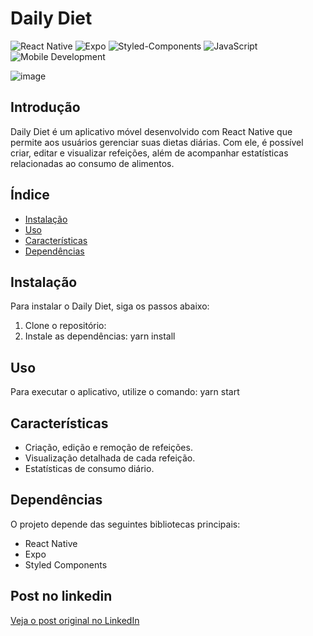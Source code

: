 # Daily Diet

![React Native](https://img.shields.io/badge/React%20Native-20232A?style=for-the-badge&logo=react&logoColor=61DAFB) ![Expo](https://img.shields.io/badge/Expo-1B1F23?style=for-the-badge&logo=expo&logoColor=white) ![Styled-Components](https://img.shields.io/badge/styled--components-DB7093?style=for-the-badge&logo=styled-components&logoColor=white) ![JavaScript](https://img.shields.io/badge/JavaScript-F7DF1E?style=for-the-badge&logo=javascript&logoColor=black) ![Mobile Development](https://img.shields.io/badge/Mobile%20Development-3DDC84?style=for-the-badge&logo=android&logoColor=white)


![image](https://github.com/LucasSouza17/02-desafio-daily-diet/assets/62787018/b4a5bedf-3eed-4086-b50f-23b264ddfd21)

## Introdução

Daily Diet é um aplicativo móvel desenvolvido com React Native que permite aos usuários gerenciar suas dietas diárias. Com ele, é possível criar, editar e visualizar refeições, além de acompanhar estatísticas relacionadas ao consumo de alimentos.

## Índice

- [Instalação](#instalação)
- [Uso](#uso)
- [Características](#características)
- [Dependências](#dependências)

## Instalação

Para instalar o Daily Diet, siga os passos abaixo:

1. Clone o repositório:
2. Instale as dependências:
   yarn install

## Uso

Para executar o aplicativo, utilize o comando: yarn start

## Características

- Criação, edição e remoção de refeições.
- Visualização detalhada de cada refeição.
- Estatísticas de consumo diário.

## Dependências

O projeto depende das seguintes bibliotecas principais:
- React Native
- Expo
- Styled Components

## Post no linkedin

[Veja o post original no LinkedIn](https://www.linkedin.com/feed/update/urn:li:activity:7076628422516518912/)
